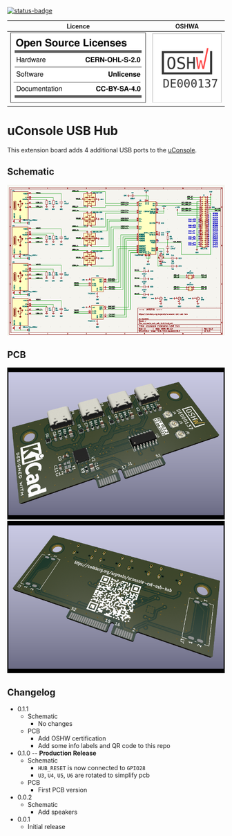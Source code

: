 [![status-badge](https://ci.codeberg.org/api/badges/12470/status.svg)](https://ci.codeberg.org/12470)

Licence | OSHWA
:-------------------------:|:-------------------------:
![](./img/oshw_facts.svg) | [![](./img/oshwa.png)](https://certification.oshwa.org/de000137.html)

# uConsole USB Hub

This extension board adds 4 additional USB ports to the [uConsole](https://www.clockworkpi.com/uconsole).

## Schematic

[![status-badge](img/schematic_low_res.png)](https://codeberg.org/argrento/uconsole-ext-usb-hub/releases)

## PCB

[![pcb-top](img/pcb_top.png)](https://codeberg.org/argrento/uconsole-ext-usb-hub/releases)
[![pcb-bottom](img/pcb_bottom.png)](https://codeberg.org/argrento/uconsole-ext-usb-hub/releases)


## Changelog
* 0.1.1
    * Schematic
        * No changes
    * PCB
        * Add OSHW certification
        * Add some info labels and QR code to this repo
* 0.1.0 -- **Production Release**
    * Schematic
        * `HUB_RESET` is now connected to `GPIO28`
        * `U3`, `U4`, `U5`, `U6` are rotated to simplify pcb
    * PCB
        * First PCB version
* 0.0.2
    * Schematic
        * Add speakers
* 0.0.1
    * Initial release